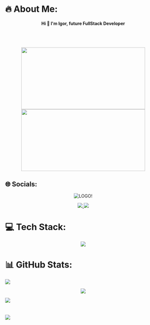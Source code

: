 # 🔥 About Me:
<div id="header" align="center">
<h4> Hi 👋 I'm Igor, future FullStack Developer </h4>
</div>

<br>
<br>
<br>
<div id="header" align="center">
  <img src="https://media.giphy.com/media/ZY3W96Mvat8EFTCclA/giphy.gif" width="400" height="200"/>
  <img src="https://media.giphy.com/media/ZDTbix65Me1YDNLDF3/giphy.gif" width="400" height="200"/>
</div>

## 🌐 Socials:
<div id="socials" align="center">

  ![LOGO!](ajgorekDev.png)
  
  <a href="https://www.linkedin.com/in/ajgorek/">
    <img src="https://skillicons.dev/icons?i=linkedin" />
  </a>
  <a href="https://github.com/Ajgorek04">
    <img src="https://skillicons.dev/icons?i=github" />
  </a>

</div>

# 💻 Tech Stack:
<div id="techStack" align="center">
    <img src="https://skillicons.dev/icons?i=nextjs,react,js,html,css,sass,vite,github,git,netlify,mysql,linux,vscode" />
</div>

# 📊 GitHub Stats:
![](https://github-readme-stats.vercel.app/api?username=Ajgorek04&theme=highcontrast&hide_border=false&include_all_commits=false&count_private=false)

<div align="center">
  
  ![](https://github-readme-streak-stats.herokuapp.com/?user=Ajgorek04&theme=highcontrast&hide_border=false)

</div>

![](https://github-readme-stats.vercel.app/api/top-langs/?username=Ajgorek04&theme=highcontrast&hide_border=false&include_all_commits=false&count_private=false&layout=compact)

#
[![](https://visitcount.itsvg.in/api?id=Ajgorek04&icon=5&color=8)](https://visitcount.itsvg.in)
